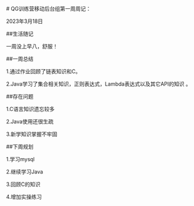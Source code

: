 \# QG训练营移动后台组第一周周记：  

2023年3月18日  

##生活随记

一周没上早八，舒服！  

##一周总结  

1.通过作业回顾了链表知识和C。  

2.Java学习了集合相关知识，正则表达式，Lambda表达式以及其它API的知识 。 

##存在问题  

1.C语言知识遗忘较多  

2.Java使用还很生疏  

3.新学知识掌握不牢固  

##下周规划  

1.学习mysql  

2.继续学习Java  

3.回顾C的知识  

4.增加实操练习  



